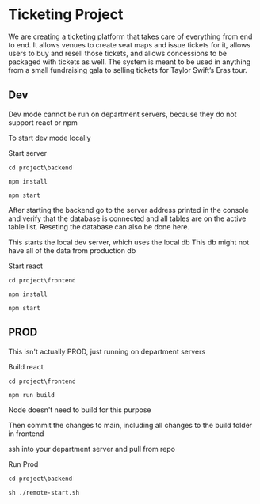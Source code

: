 # Ticketing Project #

We are creating a ticketing platform that takes care of everything from end to end. It allows venues to create seat maps and issue tickets for it, allows users to buy and resell those tickets, and allows concessions to be packaged with tickets as well. The system is meant to be used in anything from a small fundraising gala to selling tickets for Taylor Swift’s Eras tour.

## Dev ##
Dev mode cannot be run on department servers, because they do not support react or npm

To start dev mode locally

Start server

`cd project\backend`

`npm install`

`npm start`

After starting the backend go to the server address printed in the console and verify that the database is connected and all tables are on the active table list. Reseting the database can also be done here.

This starts the local dev server, which uses the local db
This db might not have all of the data from production db

Start react

`cd project\frontend`

`npm install`

`npm start`

## PROD ##
This isn't actually PROD, just running on department servers

Build react

`cd project\frontend`

`npm run build`

Node doesn't need to build for this purpose

Then commit the changes to main, including all changes to the build folder in frontend

ssh into your department server and pull from repo

Run Prod

`cd project\backend`

`sh ./remote-start.sh`

